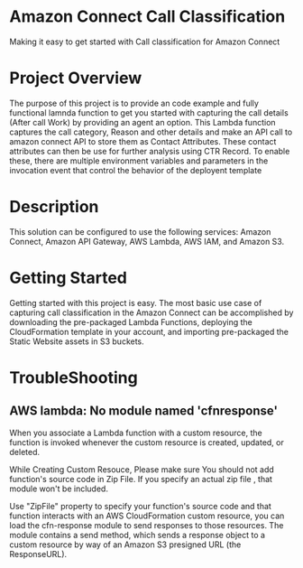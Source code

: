 # Amazon Connect Call Classification

Making it easy to get started with Call classification for Amazon Connect

# Project Overview

The purpose of this project is to provide an code example and fully functional lamnda function to get you started with capturing the call details (After call Work) by providing an agent an option.
This Lambda function captures the call category, Reason and other details and make an API call to amazon connect API to store them as Contact Attributes. These contact attributes can then be use for further analysis using CTR Record.
To enable these, there are multiple environment variables and parameters in the invocation event that control the behavior of the deployent template

# Description

This solution can be configured to use the following services: Amazon Connect, Amazon API Gateway, AWS Lambda, AWS IAM, and Amazon S3.

# Getting Started

Getting started with this project is easy. The most basic use case of capturing call classification in the Amazon Connect can be accomplished by downloading the pre-packaged Lambda Functions, deploying the CloudFormation template in your account, and importing pre-packaged the Static Website assets in S3 buckets.

# TroubleShooting

## AWS lambda: No module named 'cfnresponse'

When you associate a Lambda function with a custom resource, the function is invoked whenever the custom resource is created, updated, or deleted.

While Creating Custom Resouce, Please make sure You should not add function's source code in Zip File. If you specify an actual zip file , that module won't be included.

Use "ZipFile" property to specify your function's source code and that function interacts with an AWS CloudFormation custom resource, you can load the cfn-response module to send responses to those resources. The module contains a send method, which sends a response object to a custom resource by way of an Amazon S3 presigned URL (the ResponseURL).




